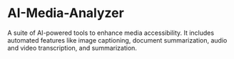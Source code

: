 # AI-Media-Analyzer
A suite of AI-powered tools to enhance media accessibility. It includes automated features like image captioning, document summarization, audio and video transcription, and summarization.
